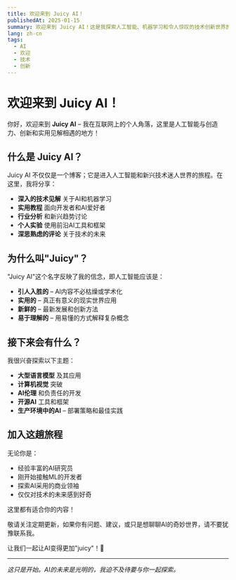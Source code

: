 ```yaml
---
title: 欢迎来到 Juicy AI！
publishedAt: 2025-01-15
summary: 欢迎来到 Juicy AI！这是我探索人工智能、机器学习和令人惊叹的技术创新世界旅程的开篇文章。
lang: zh-cn
tags:
  - AI
  - 欢迎
  - 技术
  - 创新
---
```


# 欢迎来到 Juicy AI！

你好，欢迎来到 **Juicy AI** – 我在互联网上的个人角落，这里是人工智能与创造力、创新和实用见解相遇的地方！

## 什么是 Juicy AI？

Juicy AI 不仅仅是一个博客；它是进入人工智能和新兴技术迷人世界的旅程。在这里，我将分享：

- **深入的技术见解** 关于AI和机器学习
- **实用教程** 面向开发者和AI爱好者
- **行业分析** 和新兴趋势讨论
- **个人实验** 使用前沿AI工具和框架
- **深思熟虑的评论** 关于技术的未来

## 为什么叫"Juicy"？

"Juicy AI"这个名字反映了我的信念，即人工智能应该是：

- **引人入胜的** – AI内容不必枯燥或学术化
- **实用的** – 真正有意义的现实世界应用
- **新鲜的** – 最新发展和创新方法
- **易于理解的** – 用易懂的方式解释复杂概念

## 接下来会有什么？

我很兴奋探索以下主题：

- **大型语言模型** 及其应用
- **计算机视觉** 突破
- **AI伦理** 和负责任的开发
- **开源AI** 工具和框架
- **生产环境中的AI** – 部署策略和最佳实践

## 加入这趟旅程

无论你是：
- 经验丰富的AI研究员
- 刚开始接触ML的开发者
- 探索AI采用的商业领袖
- 仅仅对技术的未来感到好奇

这里都有适合你的内容！

敬请关注定期更新，如果你有问题、建议，或只是想聊聊AI的奇妙世界，请不要犹豫联系我。

让我们一起让AI变得更加"juicy"！🚀

---

*这只是开始。AI的未来是光明的，我迫不及待要与你一起探索。*